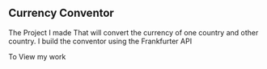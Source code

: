 ## Currency Conventor

The Project I made That will convert the currency of one country and other country. I build the conventor using the Frankfurter API 

To View my work
